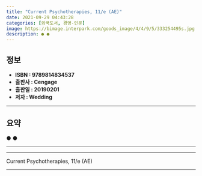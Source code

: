```yaml
---
title: "Current Psychotherapies, 11/e (AE)"
date: 2021-09-29 04:43:28
categories: [외국도서, 경영-인문]
image: https://bimage.interpark.com/goods_image/4/4/9/5/333254495s.jpg
description: ● ●
---
```


## **정보**

- **ISBN : 9789814834537**
- **출판사 : Cengage**
- **출판일 : 20190201**
- **저자 : Wedding**

------



## **요약**

●  ●  

------



------


Current Psychotherapies, 11/e (AE) 

------


